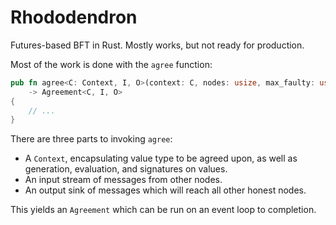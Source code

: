 # Rhododendron

Futures-based BFT in Rust. Mostly works, but not ready for production.

Most of the work is done with the `agree` function:
```rust
pub fn agree<C: Context, I, O>(context: C, nodes: usize, max_faulty: usize, input: I, output: O)
	-> Agreement<C, I, O>
{
    // ...
}
```

There are three parts to invoking `agree`:
  - A `Context`, encapsulating value type to be agreed upon, as well as generation, evaluation, and signatures on values.
  - An input stream of messages from other nodes.
  - An output sink of messages which will reach all other honest nodes.

This yields an `Agreement` which can be run on an event loop to completion.